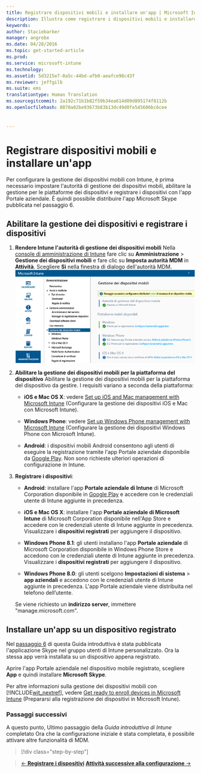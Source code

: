 ```yaml
---
title: Registrare dispositivi mobili e installare un'app | Microsoft Intune
description: Illustra come registrare i dispositivi mobili e installare un'app su un dispositivo registrato in Intune
keywords: 
author: Staciebarker
manager: angrobe
ms.date: 04/28/2016
ms.topic: get-started-article
ms.prod: 
ms.service: microsoft-intune
ms.technology: 
ms.assetid: 5d3215e7-0a5c-44bd-afb0-aeafce98c43f
ms.reviewer: jeffgilb
ms.suite: ems
translationtype: Human Translation
ms.sourcegitcommit: 2a192c71b1b82f59b34ea614d09d895174f8112b
ms.openlocfilehash: 8070a02be93673b83b13dc49d0fe545606bc6cee


---
```


# Registrare dispositivi mobili e installare un'app
Per configurare la gestione dei dispositivi mobili con Intune, è prima necessario impostare l'autorità di gestione dei dispositivi mobili, abilitare la gestione per le piattaforme dei dispositivi e registrare i dispositivi con l'app Portale aziendale. È quindi possibile distribuire l'app Microsoft Skype pubblicata nel passaggio 6.

## Abilitare la gestione dei dispositivi e registrare i dispositivi

1.  **Rendere Intune l'autorità di gestione dei dispositivi mobili** Nella [console di amministrazione di Intune](https://manage.microsoft.com/) fare clic su **Amministrazione** > **Gestione dei dispositivi mobili** e fare clic su **Imposta autorità MDM** in **Attività**.  Scegliere **Sì** nella finestra di dialogo dell'autorità MDM.
    ![Console di amministrazione. Impostare MDM su Intune](./media/mdmAuthority.png)

2.  **Abilitare la gestione dei dispositivi mobili per la piattaforma del dispositivo** Abilitare la gestione dei dispositivi mobili per la piattaforma del dispositivo da gestire. I requisiti variano a seconda della piattaforma:

    -   **iOS e Mac OS X**: vedere [Set up iOS and Mac management with Microsoft Intune](/intune/deploy-use/set-up-ios-and-mac-management-with-microsoft-intune) (Configurare la gestione dei dispositivi iOS e Mac con Microsoft Intune).

    -   **Windows Phone**: vedere [Set up Windows Phone management with Microsoft Intune](/intune/deploy-use/set-up-windows-phone-management-with-microsoft-intune) (Configurare la gestione dei dispositivi Windows Phone con Microsoft Intune).

    -   **Android**: i dispositivi mobili Android consentono agli utenti di eseguire la registrazione tramite l'app Portale aziendale disponibile da [Google Play](https://play.google.com/store/apps/details?id=com.skype.raider). Non sono richieste ulteriori operazioni di configurazione in Intune.

3.  **Registrare i dispositivi**:

    -   **Android**: installare l'app **Portale aziendale di Intune** di Microsoft Corporation disponibile in [Google Play](http://go.microsoft.com/fwlink/p/?LinkId=386612) e accedere con le credenziali utente di Intune aggiunte in precedenza.

    -   **iOS e Mac OS X**: installare l'app **Portale aziendale di Microsoft Intune** di Microsoft Corporation disponibile nell'App Store e accedere con le credenziali utente di Intune aggiunte in precedenza. Visualizzare i **dispositivi registrati** per aggiungere il dispositivo.

    -   **Windows Phone 8.1**: gli utenti installano l'app **Portale aziendale** di Microsoft Corporation disponibile in Windows Phone Store e accedono con le credenziali utente di Intune aggiunte in precedenza.  Visualizzare i **dispositivi registrati** per aggiungere il dispositivo.

    -   **Windows Phone 8.0**: gli utenti scelgono **Impostazioni di sistema** &gt; **app aziendali** e accedono con le credenziali utente di Intune aggiunte in precedenza. L'app Portale aziendale viene distribuita nel telefono dell’utente.

    Se viene richiesto un **indirizzo server**, immettere "manage.microsoft.com".

## Installare un'app su un dispositivo registrato
Nel [passaggio 6](start-with-a-paid-subscription-to-microsoft-intune-step-6.md) di questa Guida introduttiva è stata pubblicata l'applicazione Skype nel gruppo utenti di Intune personalizzato. Ora la stessa app verrà installata su un dispositivo appena registrato.

Aprire l'app Portale aziendale nel dispositivo mobile registrato, scegliere **App** e quindi installare **Microsoft Skype**.

Per altre informazioni sulla gestione dei dispositivi mobili con [!INCLUDE[wit_nextref](../includes/wit_nextref_md.md)], vedere [Get ready to enroll devices in Microsoft Intune](/intune/deploy-use/get-ready-to-enroll-devices-in-microsoft-intune) (Prepararsi alla registrazione dei dispositivi in Microsoft Intune).


### Passaggi successivi
A questo punto, Ultimo passaggio della *Guida introduttiva di Intune* completato Ora che la configurazione iniziale è stata completata, è possibile attivare altre funzionalità di MDM.

>[!div class="step-by-step"]

>[&larr; **Registrare i dispositivi**](.\start-with-a-paid-subscription-to-microsoft-intune-step-8.md)     [**Attività successive alla configurazione** &rarr;](.\post-configuration-tasks.md)  



<!--HONumber=Jul16_HO4-->


